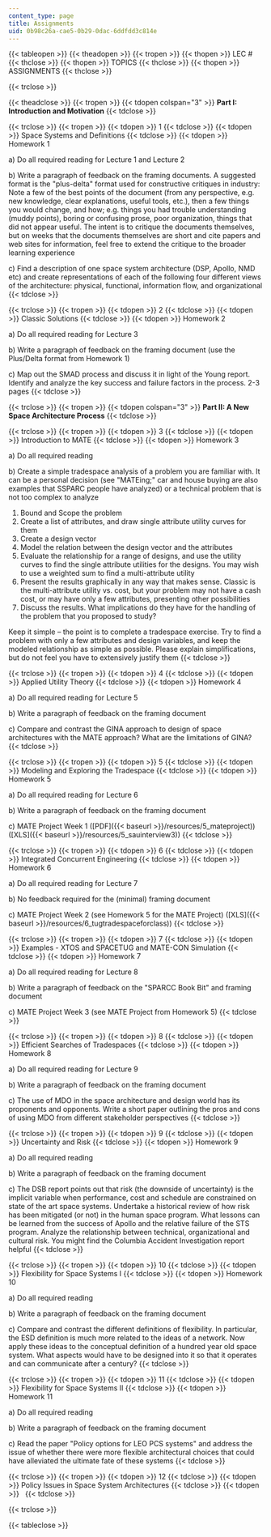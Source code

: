 ```yaml
---
content_type: page
title: Assignments
uid: 0b98c26a-cae5-0b29-0dac-6ddfdd3c814e
---
```


{{< tableopen >}}
{{< theadopen >}}
{{< tropen >}}
{{< thopen >}}
LEC #
{{< thclose >}}
{{< thopen >}}
TOPICS
{{< thclose >}}
{{< thopen >}}
ASSIGNMENTS
{{< thclose >}}

{{< trclose >}}

{{< theadclose >}}
{{< tropen >}}
{{< tdopen colspan="3" >}}
**Part I: Introduction and Motivation**
{{< tdclose >}}

{{< trclose >}}
{{< tropen >}}
{{< tdopen >}}
1
{{< tdclose >}}
{{< tdopen >}}
Space Systems and Definitions
{{< tdclose >}}
{{< tdopen >}}
Homework 1  
  
a) Do all required reading for Lecture 1 and Lecture 2  
  
b) Write a paragraph of feedback on the framing documents. A suggested format is the "plus-delta" format used for constructive critiques in industry: Note a few of the best points of the document (from any perspective, e.g. new knowledge, clear explanations, useful tools, etc.), then a few things you would change, and how; e.g. things you had trouble understanding (muddy points), boring or confusing prose, poor organization, things that did not appear useful. The intent is to critique the documents themselves, but on weeks that the documents themselves are short and cite papers and web sites for information, feel free to extend the critique to the broader learning experience  
  
c) Find a description of one space system architecture (DSP, Apollo, NMD etc) and create representations of each of the following four different views of the architecture: physical, functional, information flow, and organizational
{{< tdclose >}}

{{< trclose >}}
{{< tropen >}}
{{< tdopen >}}
2
{{< tdclose >}}
{{< tdopen >}}
Classic Solutions
{{< tdclose >}}
{{< tdopen >}}
Homework 2  
  
a) Do all required reading for Lecture 3  
  
b) Write a paragraph of feedback on the framing document (use the Plus/Delta format from Homework 1)  
  
c) Map out the SMAD process and discuss it in light of the Young report. Identify and analyze the key success and failure factors in the process. 2-3 pages
{{< tdclose >}}

{{< trclose >}}
{{< tropen >}}
{{< tdopen colspan="3" >}}
**Part II: A New Space Architecture Process**
{{< tdclose >}}

{{< trclose >}}
{{< tropen >}}
{{< tdopen >}}
3
{{< tdclose >}}
{{< tdopen >}}
Introduction to MATE
{{< tdclose >}}
{{< tdopen >}}
Homework 3  
  
a) Do all required reading  
  
b) Create a simple tradespace analysis of a problem you are familiar with. It can be a personal decision (see "MATEing;" car and house buying are also examples that SSPARC people have analyzed) or a technical problem that is not too complex to analyze  
  
1) Bound and Scope the problem  
2) Create a list of attributes, and draw single attribute utility curves for them  
3) Create a design vector  
4) Model the relation between the design vector and the attributes  
5) Evaluate the relationship for a range of designs, and use the utility curves to find the single attribute utilities for the designs. You may wish to use a weighted sum to find a multi-attribute utility  
6) Present the results graphically in any way that makes sense. Classic is the multi-attribute utility vs. cost, but your problem may not have a cash cost, or may have only a few attributes, presenting other possibilities  
7) Discuss the results. What implications do they have for the handling of the problem that you proposed to study?  
  
Keep it simple – the point is to complete a tradespace exercise. Try to find a problem with only a few attributes and design variables, and keep the modeled relationship as simple as possible. Please explain simplifications, but do not feel you have to extensively justify them
{{< tdclose >}}

{{< trclose >}}
{{< tropen >}}
{{< tdopen >}}
4
{{< tdclose >}}
{{< tdopen >}}
Applied Utility Theory
{{< tdclose >}}
{{< tdopen >}}
Homework 4  
  
a) Do all required reading for Lecture 5  
  
b) Write a paragraph of feedback on the framing document  
  
c) Compare and contrast the GINA approach to design of space architectures with the MATE approach? What are the limitations of GINA?
{{< tdclose >}}

{{< trclose >}}
{{< tropen >}}
{{< tdopen >}}
5
{{< tdclose >}}
{{< tdopen >}}
Modeling and Exploring the Tradespace
{{< tdclose >}}
{{< tdopen >}}
Homework 5  
  
a) Do all required reading for Lecture 6  
  
b) Write a paragraph of feedback on the framing document  
  
c) MATE Project Week 1 ([PDF]({{< baseurl >}}/resources/5_mateproject)) ([XLS]({{< baseurl >}}/resources/5_sauinterview3))
{{< tdclose >}}

{{< trclose >}}
{{< tropen >}}
{{< tdopen >}}
6
{{< tdclose >}}
{{< tdopen >}}
Integrated Concurrent Engineering
{{< tdclose >}}
{{< tdopen >}}
Homework 6  
  
a) Do all required reading for Lecture 7  
  
b) No feedback required for the (minimal) framing document  
  
c) MATE Project Week 2 (see Homework 5 for the MATE Project) ([XLS]({{< baseurl >}}/resources/6_tugtradespaceforclass))
{{< tdclose >}}

{{< trclose >}}
{{< tropen >}}
{{< tdopen >}}
7
{{< tdclose >}}
{{< tdopen >}}
Examples - XTOS and SPACETUG and MATE-CON Simulation
{{< tdclose >}}
{{< tdopen >}}
Homework 7  
  
a) Do all required reading for Lecture 8  
  
b) Write a paragraph of feedback on the "SPARCC Book Bit" and framing document  
  
c) MATE Project Week 3 (see MATE Project from Homework 5)
{{< tdclose >}}

{{< trclose >}}
{{< tropen >}}
{{< tdopen >}}
8
{{< tdclose >}}
{{< tdopen >}}
Efficient Searches of Tradespaces
{{< tdclose >}}
{{< tdopen >}}
Homework 8  
  
a) Do all required reading for Lecture 9  
  
b) Write a paragraph of feedback on the framing document  
  
c) The use of MDO in the space architecture and design world has its proponents and opponents. Write a short paper outlining the pros and cons of using MDO from different stakeholder perspectives
{{< tdclose >}}

{{< trclose >}}
{{< tropen >}}
{{< tdopen >}}
9
{{< tdclose >}}
{{< tdopen >}}
Uncertainty and Risk
{{< tdclose >}}
{{< tdopen >}}
Homework 9  
  
a) Do all required reading  
  
b) Write a paragraph of feedback on the framing document  
  
c) The DSB report points out that risk (the downside of uncertainty) is the implicit variable when performance, cost and schedule are constrained on state of the art space systems. Undertake a historical review of how risk has been mitigated (or not) in the human space program. What lessons can be learned from the success of Apollo and the relative failure of the STS program. Analyze the relationship between technical, organizational and cultural risk. You might find the Columbia Accident Investigation report helpful
{{< tdclose >}}

{{< trclose >}}
{{< tropen >}}
{{< tdopen >}}
10
{{< tdclose >}}
{{< tdopen >}}
Flexibility for Space Systems I
{{< tdclose >}}
{{< tdopen >}}
Homework 10  
  
a) Do all required reading  
  
b) Write a paragraph of feedback on the framing document  
  
c) Compare and contrast the different definitions of flexibility. In particular, the ESD definition is much more related to the ideas of a network. Now apply these ideas to the conceptual definition of a hundred year old space system. What aspects would have to be designed into it so that it operates and can communicate after a century?
{{< tdclose >}}

{{< trclose >}}
{{< tropen >}}
{{< tdopen >}}
11
{{< tdclose >}}
{{< tdopen >}}
Flexibility for Space Systems II
{{< tdclose >}}
{{< tdopen >}}
Homework 11  
  
a) Do all required reading  
  
b) Write a paragraph of feedback on the framing document  
  
c) Read the paper "Policy options for LEO PCS systems" and address the issue of whether there were more flexible architectural choices that could have alleviated the ultimate fate of these systems
{{< tdclose >}}

{{< trclose >}}
{{< tropen >}}
{{< tdopen >}}
12
{{< tdclose >}}
{{< tdopen >}}
Policy Issues in Space System Architectures
{{< tdclose >}}
{{< tdopen >}}
 
{{< tdclose >}}

{{< trclose >}}

{{< tableclose >}}
